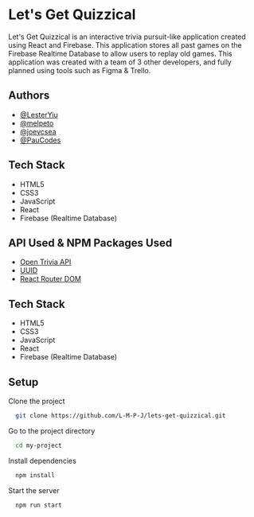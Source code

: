 
# Let's Get Quizzical


Let's Get Quizzical is an interactive trivia pursuit-like application created using React and Firebase. This application stores all past games on the Firebase Realtime Database to allow users to replay old games. This application was created with a team of 3 other developers, and fully planned using tools such as Figma & Trello.



## Authors

- [@LesterYiu](https://github.com/LesterYiu)
- [@melpeto](https://github.com/melpeto)
- [@joeycsea](https://github.com/joeycsea)
- [@PauCodes](https://github.com/PauCodes)

## Tech Stack

- HTML5
- CSS3
- JavaScript
- React
- Firebase (Realtime Database)

## API Used & NPM Packages Used
- [Open Trivia API](https://opentdb.com/api_config.php)
- [UUID](https://www.npmjs.com/package/uuid)
- [React Router DOM](https://www.npmjs.com/package/react-router-dom)

## Tech Stack

- HTML5
- CSS3
- JavaScript
- React
- Firebase (Realtime Database)

## Setup

Clone the project

```bash
  git clone https://github.com/L-M-P-J/lets-get-quizzical.git
```

Go to the project directory

```bash
  cd my-project
```

Install dependencies

```bash
  npm install
```

Start the server

```bash
  npm run start
```